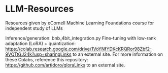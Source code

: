 # LLM-Resources
Resources given by eCornell Machine Learning Foundations course for independent study of LLMs

Inference/generation: bnb_4bit_integration.py 
Fine-tuning with low-rank adaptation (LoRA) + quantization: https://colab.research.google.com/drive/1VoYNfYDKcKRQRor98Zbf2-9VQTtGJ24k?usp=sharingLinks to an external site.
For more information on these Colabs, reference this repository: https://github.com/artidoro/qloraLinks to an external site. 
